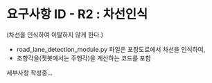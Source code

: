 # 요구사항 ID - R2 : 차선인식
(차선을 인식하여 이탈하지 않게 한다.)

- road_lane_detection_module.py 파일은 포장도로에서 차선을 인식하여,
- 조향각을(젯봇에서는 주행각)을 계산하는 코드를 포함

세부사항 작성중...
